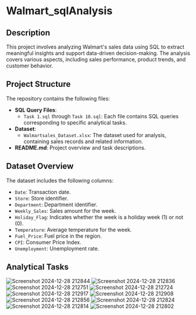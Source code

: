 # Walmart_sqlAnalysis


## Description
This project involves analyzing Walmart's sales data using SQL to extract meaningful insights and support data-driven decision-making. The analysis covers various aspects, including sales performance, product trends, and customer behavior.


## Project Structure
The repository contains the following files:

- **SQL Query Files**:
  - `Task 1.sql` through `Task 10.sql`: Each file contains SQL queries corresponding to specific analytical tasks.
- **Dataset**:
  - `Walmartsales_Dataset.xlsx`: The dataset used for analysis, containing sales records and related information.
- **README.md**: Project overview and task descriptions.


## Dataset Overview
The dataset includes the following columns:

- `Date`: Transaction date.
- `Store`: Store identifier.
- `Department`: Department identifier.
- `Weekly_Sales`: Sales amount for the week.
- `Holiday_Flag`: Indicates whether the week is a holiday week (1) or not (0).
- `Temperature`: Average temperature for the week.
- `Fuel_Price`: Fuel price in the region.
- `CPI`: Consumer Price Index.
- `Unemployment`: Unemployment rate.

## Analytical Tasks

![Screenshot 2024-12-28 212844](https://github.com/user-attachments/assets/8d8e9503-9514-4c1b-bbd1-ca22643c26dc)
![Screenshot 2024-12-28 212836](https://github.com/user-attachments/assets/5dfeae56-fd6a-4be4-98e7-d7cd107d18cd)
![Screenshot 2024-12-28 212751](https://github.com/user-attachments/assets/cb2949cf-26f6-4c8d-9ab9-cd0d38fc47f1)
![Screenshot 2024-12-28 212724](https://github.com/user-attachments/assets/0d6db03c-5bfa-4aac-9193-ec0786085010)
![Screenshot 2024-12-28 212917](https://github.com/user-attachments/assets/acefbf98-65f9-40a8-bb3f-7b2d1f49e194)
![Screenshot 2024-12-28 212908](https://github.com/user-attachments/assets/a6359f65-386d-4c73-affb-1e76ffb125e4)
![Screenshot 2024-12-28 212856](https://github.com/user-attachments/assets/e02387ef-d0b0-49a6-881c-f5963a2a1aa0)
![Screenshot 2024-12-28 212824](https://github.com/user-attachments/assets/3b4c68de-0130-4088-905e-76e56a9fb0fe)
![Screenshot 2024-12-28 212814](https://github.com/user-attachments/assets/6f93eaf6-4005-4f99-b38f-59812add773d)
![Screenshot 2024-12-28 212802](https://github.com/user-attachments/assets/3a756d48-4e50-4425-a9e9-8389be3c89c7)
